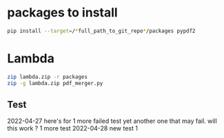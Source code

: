 # packages to install
```bash
pip install --target=/*full_path_to_git_repo*/packages pypdf2
```
# Lambda
```bash
zip lambda.zip -r packages
zip -g lambda.zip pdf_merger.py 
```
## Test
2022-04-27
here's for 1 more failed test
yet another one that may fail. 
will this work ? 
1 more test
2022-04-28
new test 1
